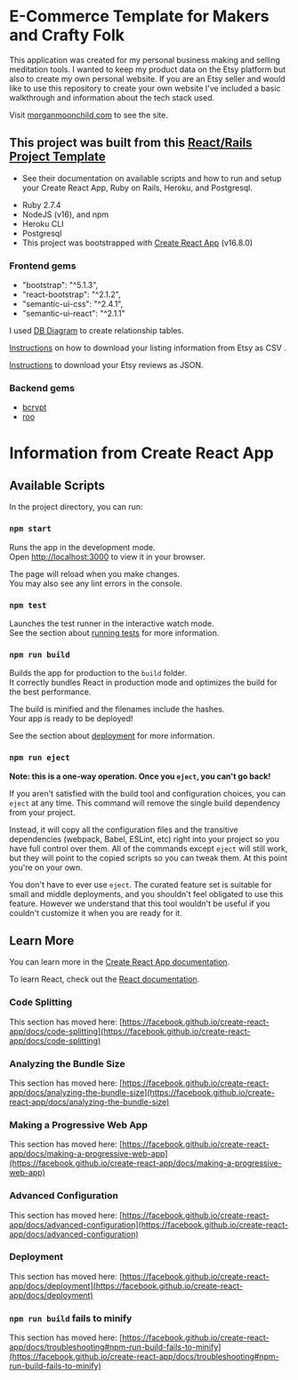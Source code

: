 # E-Commerce Template for Makers and Crafty Folk

This application was created for my personal business making and selling meditation tools. I wanted to keep my product data on the Etsy platform but also to create my own personal website. If you are an Etsy seller and would like to use this repository to create your own website I've included a basic walkthrough and information about the tech stack used. 

Visit [morganmoonchild.com](http://www.morganmoonchild.com) to see the site.

## This project was built from this [React/Rails Project Template](https://github.com/learn-co-curriculum/project-template-react-rails-api) 
- See their documentation on available scripts and how to run and setup your Create React App, Ruby on Rails, Heroku, and Postgresql.
* Ruby 2.7.4
* NodeJS (v16), and npm
* Heroku CLI
* Postgresql
* This project was bootstrapped with [Create React App](https://github.com/facebook/create-react-app) (v16.8.0)

### Frontend gems
*  "bootstrap": "^5.1.3",
*  "react-bootstrap": "^2.1.2",
*  "semantic-ui-css": "^2.4.1",
*  "semantic-ui-react": "^2.1.1"

I used [DB Diagram](https://dbdiagram.io/d/61faa62b85022f4ee52b39ca) to create relationship tables.

[Instructions](https://help.etsy.com/hc/en-us/articles/360000343508-How-to-Download-Your-Listing-Information?segment=selling) on how to download your listing information from Etsy as CSV .

[Instructions](https://help.etsy.com/hc/en-us/articles/360035753053-How-Do-I-Download-My-Etsy-Data-) to download your Etsy reviews as JSON.


### Backend gems 
* [bcrypt](https://github.com/bcrypt-ruby/bcrypt-ruby)
* [roo](https://github.com/roo-rb/roo/)






# Information from Create React App 

## Available Scripts

In the project directory, you can run:

### `npm start`

Runs the app in the development mode.\
Open [http://localhost:3000](http://localhost:3000) to view it in your browser.

The page will reload when you make changes.\
You may also see any lint errors in the console.

### `npm test`

Launches the test runner in the interactive watch mode.\
See the section about [running tests](https://facebook.github.io/create-react-app/docs/running-tests) for more information.

### `npm run build`

Builds the app for production to the `build` folder.\
It correctly bundles React in production mode and optimizes the build for the best performance.

The build is minified and the filenames include the hashes.\
Your app is ready to be deployed!

See the section about [deployment](https://facebook.github.io/create-react-app/docs/deployment) for more information.

### `npm run eject`

**Note: this is a one-way operation. Once you `eject`, you can't go back!**

If you aren't satisfied with the build tool and configuration choices, you can `eject` at any time. This command will remove the single build dependency from your project.

Instead, it will copy all the configuration files and the transitive dependencies (webpack, Babel, ESLint, etc) right into your project so you have full control over them. All of the commands except `eject` will still work, but they will point to the copied scripts so you can tweak them. At this point you're on your own.

You don't have to ever use `eject`. The curated feature set is suitable for small and middle deployments, and you shouldn't feel obligated to use this feature. However we understand that this tool wouldn't be useful if you couldn't customize it when you are ready for it.

## Learn More

You can learn more in the [Create React App documentation](https://facebook.github.io/create-react-app/docs/getting-started).

To learn React, check out the [React documentation](https://reactjs.org/).

### Code Splitting

This section has moved here: [https://facebook.github.io/create-react-app/docs/code-splitting](https://facebook.github.io/create-react-app/docs/code-splitting)

### Analyzing the Bundle Size

This section has moved here: [https://facebook.github.io/create-react-app/docs/analyzing-the-bundle-size](https://facebook.github.io/create-react-app/docs/analyzing-the-bundle-size)

### Making a Progressive Web App

This section has moved here: [https://facebook.github.io/create-react-app/docs/making-a-progressive-web-app](https://facebook.github.io/create-react-app/docs/making-a-progressive-web-app)

### Advanced Configuration

This section has moved here: [https://facebook.github.io/create-react-app/docs/advanced-configuration](https://facebook.github.io/create-react-app/docs/advanced-configuration)

### Deployment

This section has moved here: [https://facebook.github.io/create-react-app/docs/deployment](https://facebook.github.io/create-react-app/docs/deployment)

### `npm run build` fails to minify

This section has moved here: [https://facebook.github.io/create-react-app/docs/troubleshooting#npm-run-build-fails-to-minify](https://facebook.github.io/create-react-app/docs/troubleshooting#npm-run-build-fails-to-minify)

